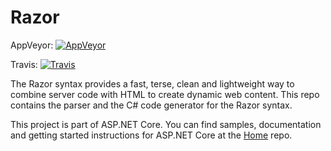 Razor
=====

AppVeyor: [![AppVeyor](https://ci.appveyor.com/api/projects/status/olbc8ur2jna0v27j/branch/dev?svg=true)](https://ci.appveyor.com/project/aspnetci/razor/branch/dev)

Travis:   [![Travis](https://travis-ci.org/aspnet/Razor.svg?branch=dev)](https://travis-ci.org/aspnet/Razor)

The Razor syntax provides a fast, terse, clean and lightweight way to combine server code with HTML to create dynamic web content. This repo contains the parser and the C# code generator for the Razor syntax.

This project is part of ASP.NET Core. You can find samples, documentation and getting started instructions for ASP.NET Core at the [Home](https://www.github.com/aspnet/home) repo.
